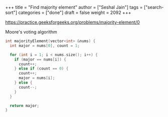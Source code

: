 +++
title = "Find majority element"
author = ["Seshal Jain"]
tags = ["search-sort"]
categories = ["done"]
draft = false
weight = 2092
+++

<https://practice.geeksforgeeks.org/problems/majority-element/0>

Moore's voting algorithm

```cpp
int majorityElement(vector<int> &nums) {
  int major = nums[0], count = 1;

  for (int i = 1; i < nums.size(); i++) {
    if (major == nums[i]) {
      count++;
    } else if (count == 0) {
      count++;
      major = nums[i];
    } else {
      count--;
    }
  }

  return major;
}
```
